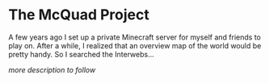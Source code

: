 The McQuad Project
==================

A few years ago I set up a private Minecraft server for myself and friends to
play on. After a while, I realized that an overview map of the world would be
pretty handy. So I searched the Interwebs...

*more description to follow*

